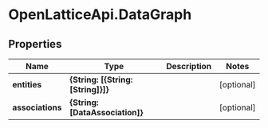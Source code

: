 # OpenLatticeApi.DataGraph

## Properties

Name | Type | Description | Notes
------------ | ------------- | ------------- | -------------
**entities** | **{String: [{String: [String]}]}** |  | [optional] 
**associations** | **{String: [DataAssociation]}** |  | [optional] 


